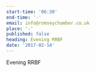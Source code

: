 ```yaml
---
start-time: '06:30'
end-time: '-'
email: info@romseychamber.co.uk
place: '-'
published: false
heading: Evening RRBF
date: '2017-02-14'
---
```

Evening RRBF


